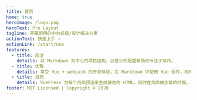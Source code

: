 ```yaml
---
title: 首页
home: true
heroImage: /logo.png
heroText: Pro Layout
tagline: 开箱即用的中台前端/设计解决方案
actionText: 快速上手 →
actionLink: /start/use
features:
  - title: 简洁
    details: 以 Markdown 为中心的项目结构，以最少的配置帮助你专注于写作。
  - title: 优雅
    details: 享受 Vue + webpack 的开发体验，在 Markdown 中使用 Vue 组件，同时可以使用 Vue 来开发自定义主题。
  - title: 自然
    details: VuePress 为每个页面预渲染生成静态的 HTML，同时在页面被加载的时候，将作为 SPA 运行。
footer: MIT Licensed | Copyright © 2020
---
```

